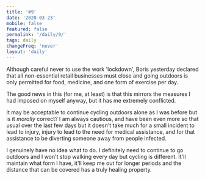 ```yaml
---
title: '#9'
date: '2020-03-23'
mobile: false
featured: false
permalink: '/daily/9/'
tags: daily
changeFreq: 'never'
layout: 'daily'
---
```


Although careful never to use the work 'lockdown', Boris yesterday declared that all non-essential retail businesses must close and going outdoors is only permitted for food, medicine, and one form of exercise per day.

The good news in this (for me, at least) is that this mirrors the measures I had imposed on myself anyway, but it has me extremely conflicted.

It may be acceptable to continue cycling outdoors alone as I was before but is it _morally_ correct? I am always cautious, and have been even more so that usual over the last few days but it doesn't take much for a small incident to lead to injury, injury to lead to the need for medical assistance, and for that assistance to be diverting someone away from people infected.

I genuinely have no idea what to do. I definitely need to continue to go outdoors and I won't stop walking every day but cycling is different. It'll maintain what form I have, it'll keep me out for longer periods and the distance that can be covered has a truly healing property.
